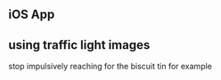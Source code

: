 ## iOS App

## using traffic light images

stop impulsively reaching for the biscuit tin for example
